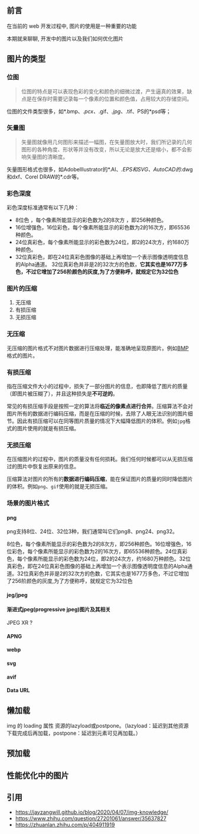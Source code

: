 ## 前言

在当前的 web 开发过程中, 图片的使用是一种重要的功能

本期就来聊聊, 开发中的图片以及我们如何优化图片

## 图片的类型

### 位图

> 位图的特点是可以表现色彩的变化和颜色的细微过渡，产生逼真的效果，缺点是在保存时需要记录每一个像素的位置和颜色值，占用较大的存储空间。

位图的文件类型很多，如*.bmp、*.pcx、*.gif、*.jpg、*.tif、PS的*psd等；

### 矢量图

> 矢量图就像用几何图形来描述一幅图，在矢量图放大时，我们所记录的几何图形的各种角度、形状等并没有改变，所以无论是放大还是缩小，都不会影响矢量图的清晰度。

矢量图形格式也很多，如AdobeIllustrator的*.AI、*.EPS和SVG、AutoCAD的*.dwg和dxf、Corel DRAW的*.cdr等。

### 彩色深度

彩色深度标准通常有以下几种：

*   8位色 ，每个像素所能显示的彩色数为2的8次方 ，即256种颜色。
*   16位增强色，16位彩色，每个像素所能显示的彩色数为2的16次方，即65536种颜色。
*   24位真彩色，每个像素所能显示的彩色数为24位，即2的24次方，约1680万种颜色。
*   32位真彩色，即在24位真彩色图像的基础上再增加一个表示图像透明度信息的Alpha通道。
    32位真彩色并非是2的32次方的色数，**它其实也是1677万多色，不过它增加了256阶颜色的灰度,为了方便称呼，就规定它为32位色**

### 图片的压缩

1.  无压缩
2.  有损压缩
3.  无损压缩

### 无压缩

无压缩的图片格式不对图片数据进行压缩处理，能准确地呈现原图片。例如[BMP](https://baike.baidu.com/item/BMP%E6%A0%BC%E5%BC%8F/3427000?fr=aladdin)格式的图片。

### 有损压缩

指在压缩文件大小的过程中，损失了一部分图片的信息，也即降低了图片的质量（即图片被压糊了），并且这种损失是**不可逆的**。

常见的有损压缩手段是按照一定的算法将**临近的像素点进行合并**。压缩算法不会对图片所有的数据进行编码压缩，而是在压缩的时候，去除了人眼无法识别的图片细节。因此有损压缩可以在同等图片质量的情况下大幅降低图片的体积。例如`jpg`格式的图片使用的就是有损压缩。

### 无损压缩

在压缩图片的过程中，图片的质量没有任何损耗。我们任何时候都可以从无损压缩过的图片中恢复出原来的信息。

压缩算法对图片的所有的**数据进行编码压缩**，能在保证图片的质量的同时降低图片的体积。例如`png`、`gif`使用的就是无损压缩。

### 场景的图片格式

#### png

png支持8位、24位、32位3种，我们通常叫它们png8、png24、png32。

8位色，每个像素所能显示的彩色数为2的8次方，即256种颜色。16位增强色，16位彩色，每个像素所能显示的彩色数为2的16次方，即65536种颜色。24位真彩色，每个像素所能显示的彩色数为24位，即2的24次方，约1680万种颜色。32位真彩色，即在24位真彩色图像的基础上再增加一个表示图像透明度信息的Alpha通道。32位真彩色并非是2的32次方的色数，它其实也是1677万多色，不过它增加了256阶颜色的灰度,为了方便称呼，就规定它为32位色


#### jeg/jpeg

#### 渐进式jpeg(progressive jpeg)图片及其相关

JPEG XR ?

#### APNG

#### webp

#### svg

#### avif


#### Data URL



## 懒加载  
img 的 loading 属性
资源的lazyload或postpone。（lazyload：延迟到其他资源下载完成后再加载，postpone：延迟到元素可见再加载。）

## 预加载

<link rel=prefetch>

## 性能优化中的图片


## 引用

- https://jayzangwill.github.io/blog/2020/04/07/img-knowledge/
- https://www.zhihu.com/question/27201061/answer/35637827
- https://zhuanlan.zhihu.com/p/404911919